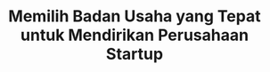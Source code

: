 ---
layout:   certificate
title:    "Memilih Badan Usaha yang Tepat untuk Mendirikan Perusahaan Startup"
slug:     startup
category: skillacademy
issuer:   "Skill Academy"
---
